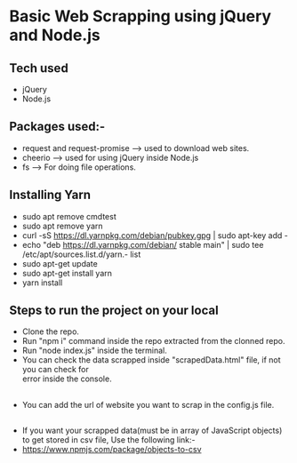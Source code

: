 # Basic Web Scrapping using jQuery and Node.js

## Tech used
- jQuery
- Node.js

## Packages used:-
-  request and request-promise  ⟶  used to download web sites.
-  cheerio ⟶  used for using jQuery inside Node.js
- fs ⟶  For doing file operations.

## Installing Yarn
- sudo apt remove cmdtest
- sudo apt remove yarn
- curl -sS https://dl.yarnpkg.com/debian/pubkey.gpg | sudo apt-key add -
- echo "deb https://dl.yarnpkg.com/debian/ stable main" | sudo tee /etc/apt/sources.list.d/yarn.- list
- sudo apt-get update
- sudo apt-get install yarn
- yarn install

## Steps to run the project on your local
- Clone the repo.
- Run "npm i" command inside the repo extracted from the clonned repo.
- Run "node index.js" inside the terminal.
- You can check the data scrapped inside "scrapedData.html" file, if not you can check for  
  error inside the console.

##
- You can add the url of website you want to scrap in the config.js file.

## 
- If you want your scrapped data(must be in array of JavaScript objects) to get stored in csv file, Use the following link:-
- https://www.npmjs.com/package/objects-to-csv
